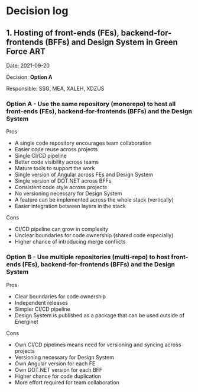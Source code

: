 # Decision log

## 1. Hosting of front-ends (FEs), backend-for-frontends (BFFs) and Design System in Green Force ART

Date: 2021-09-20

Decision: **Option A**

Responsible: SSG, MEA, XALEH, XDZUS

### Option A - Use the same repository (monorepo) to host all front-ends (FEs), backend-for-frontends (BFFs) and the Design System

Pros

- A single code repository encourages team collaboration
- Easier code reuse across projects
- Single CI/CD pipeline
- Better code visibility across teams
- Mature tools to support the work
- Single version of Angular across FEs and Design System
- Single version of DOT.NET across BFFs
- Consistent code style across projects
- No versioning necessary for Design System
- A feature can be implemented across the whole stack (vertically)
- Easier integration between layers in the stack

Cons

- CI/CD pipeline can grow in complexity
- Unclear boundaries for code ownership (shared code especially)
- Higher chance of introducing merge conflicts

### Option B - Use multiple repositories (multi-repo) to host front-ends (FEs), backend-for-frontends (BFFs) and the Design System

Pros

- Clear boundaries for code ownership
- Independent releases
- Simpler CI/CD pipeline
- Design System is published as a package that can be used outside of Energinet

Cons

- Own CI/CD pipelines means need for versioning and syncing across projects
- Versioning necessary for Design System
- Own Angular version for each FE
- Own DOT.NET version for each BFF
- Higher chance for code duplication
- More effort required for team collaboration
